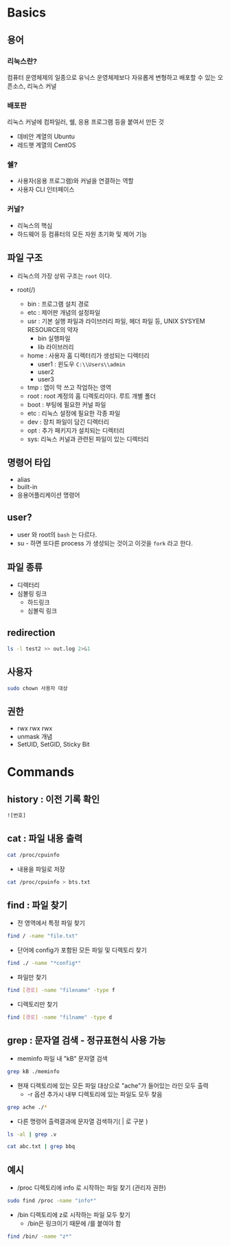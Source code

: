 # Basics

## 용어

### 리눅스란?

컴퓨터 운영체제의 일종으로 유닉스 운영체제보다 자유롭게 변형하고 배포할 수 있는 오픈소스, 리눅스 커널

### 배포판

리눅스 커널에 컴파일러, 쉘, 응용 프로그램 등을 붙여서 만든 것

- 데비안 계열의 Ubuntu
- 레드햇 계열의 CentOS

### 쉘?

- 사용자(응용 프로그램)와 커널을 연결하는 역할
- 사용자 CLI 인터페이스

### 커널?

- 리눅스의 핵심
- 하드웨어 등 컴퓨터의 모든 자원 초기화 및 제어 기능



## 파일 구조

- 리눅스의 가장 상위 구조는 `root` 이다.

- root(/)

  - bin : 프로그램 설치 경로 
  - etc : 제어판 개념의 설정파일
  - usr : 기본 실행 파일과 라이브러리 파일, 헤더 파일 등, UNIX SYSYEM RESOURCE의 약자
    - bin 실행파일 
    - lib 라이브러리
  - home : 사용자 홈 디렉터리가 생성되는 디렉터리
    - user1 : 윈도우 `C:\\Users\\admin`
    - user2
    - user3
  - tmp : 앱이 막 쓰고 작업하는 영역
  - root : root 계정의 홈 디렉토리이다. 루트 개별 폴더
  - boot : 부팅에 필요한 커널 파일
  - etc : 리눅스 설정에 필요한 각종 파일
  - dev : 장치 파일이 담긴 디렉터리
  - opt : 추가 패키지가 설치되는 디렉터리
  - sys: 리눅스 커널과 관련된 파일이 있는 디렉터리

  

## 명령어 타입

- alias
- built-in 
- 응용어플리케이션 명령어



## user?

- user 와 root의 `bash` 는 다르다.
- su - 하면 또다른 process 가 생성되는 것이고 이것을 `fork` 라고 한다.



## 파일 종류

- 디렉터리
- 심볼링 링크
  - 하드링크
  - 심볼릭 링크



## redirection

```bash
ls -l test2 >> out.log 2>&1   
```



## 사용자

```bash
sudo chown 사용자 대상
```



## 권한

- rwx rwx rwx
- unmask 개념
- SetUID, SetGID, Sticky Bit



# Commands

## history : 이전 기록 확인

```bash
![번호]
```



## cat : 파일 내용 출력

```bash
cat /proc/cpuinfo
```

- 내용을 파일로 저장

```bash
cat /proc/cpuinfo > bts.txt
```



## find : 파일 찾기

- 전 영역에서 특정 파일 찾기

```bash
find / -name "file.txt"
```

- 단어에 config가 포함된 모든 파일 및 디렉토리 찾기

```bash
find ./ -name "*config*"
```

- 파일만 찾기

```bash
find [경로] -name "filename" -type f
```

- 디렉토리만 찾기

```bash
find [경로] -name "filname" -type d
```



## grep : 문자열 검색 - 정규표현식 사용 가능

- meminfo 파일 내 "kB" 문자열 검색

```bash
grep kB ./meminfo
```

- 현재 디렉토리에 있는 모든 파일 대상으로 "ache"가 들어있는 라인 모두 출력
  - -r 옵션 추가시 내부 디렉토리에 있는 파일도 모두 찾음

```bash
grep ache ./*
```

- 다른 명령어 출력결과에 문자열 검색하기( | 로 구분 )

```bash
ls -al | grep .v
```

```bash
cat abc.txt | grep bbq
```



## 예시

- /proc 디렉토리에 info 로 시작하는 파일 찾기 (관리자 권한)

```bash
sudo find /proc -name "info*"
```

- /bin 디렉토리에 z로 시작하는 파일 모두 찾기
  - /bin은 링크이기 때문에 /를 붙여야 함

```bash
find /bin/ -name "z*"
```

